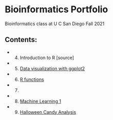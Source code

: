 # Bioinformatics Portfolio

Bioinformatics class at U C San Diego Fall 2021

## Contents: 

- 04. Introduction to R [source]
- 05. [Data visualization with ggplot2](https://github.com/andreamsama/bggn-213/blob/main/class05%20copy/class05-script.md)
- 06. [R functions](https://github.com/andreamsama/bggn-213/blob/main/class06/class06handout.md)
- 07. 
- 08. [Machine Learning 1](https://github.com/andreamsama/bggn-213/blob/main/class08/Machine-Learning-class08.md)
- 09. [Halloween Candy Analysis](https://github.com/andreamsama/bggn-213/blob/main/class09_mini_project/test.md)


